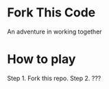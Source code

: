 # Fork This Code
An adventure in working together

# How to play

Step 1. Fork this repo.
Step 2. ???
